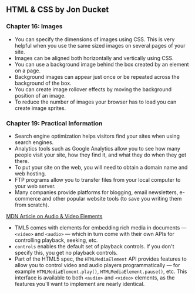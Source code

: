 ## HTML & CSS by Jon Ducket

### Chapter 16: Images

- You can specify the dimensions of images using CSS. This is very helpful when you use the same sized images on several pages of your site.
- Images can be aligned both horizontally and vertically using CSS.
- You can use a background image behind the box created by an element on a page.
- Background images can appear just once or be repeated across the background of the box.
- You can create image rollover effects by moving the background position of an image.
- To reduce the number of images your browser has to load you can create image sprites.

### Chapter 19: Practical Information

- Search engine optimization helps visitors find your sites when using search engines.
- Analytics tools such as Google Analytics allow you to see how many people visit your site, how they find it, and what they do when they get there.
- To put your site on the web, you will need to obtain a domain name and web hosting.
- FTP programs allow you to transfer files from your local computer to your web server.
- Many companies provide platforms for blogging, email newsletters, e-commerce and other popular website tools (to save you writing them from scratch).

[MDN Article on Audio & Video Elements](https://developer.mozilla.org/en-US/docs/Learn/JavaScript/Client-side_web_APIs/Video_and_audio_APIs)

- TML5 comes with elements for embedding rich media in documents — `<video>` and `<audio>` — which in turn come with their own APIs for controlling playback, seeking, etc. 
- `controls` enables the default set of playback controls. If you don't specify this, you get no playback controls.
- Part of the HTML5 spec, the `HTMLMediaElement` API provides features to allow you to control video and audio players programmatically — for example `HTMLMediaElement.play()`, `HTMLMediaElement.pause()`, etc. This interface is available to both `<audio>` and `<video>` elements, as the features you'll want to implement are nearly identical.
